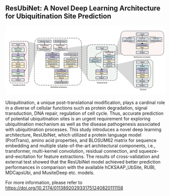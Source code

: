 ## ResUbiNet: A Novel Deep Learning Architecture for Ubiquitination Site Prediction

<div align="center">
  <img src="https://github.com/Tuan-Space/ResUbiNet/blob/main/graphic_abstract.png">
</div>

  Ubiquitination, a unique post-translational modification, plays a cardinal role in a diverse of cellular functions such as protein degradation, signal transduction, DNA repair, regulation of cell cycle. Thus, accurate prediction of potential ubiquitination sites is an urgent requirement for exploring ubiquitination mechanism as well as the disease pathogenesis associated with ubiquitination processes. This study introduces a novel deep learning architecture, ResUbiNet, which utilized a protein language model (ProtTrans), amino acid properties, and BLOSUM62 matrix for sequence embedding and multiple state-of-the-art architectural components, i.e., transformer, multi-kernel convolution, residual connection, and squeeze-and-excitation for feature extractions. The results of cross-validation and external test showed that the ResUbiNet model achieved better prediction performances in comparison with the available hCKSAAP_UbSite, RUBI, MDCapsUbi, and MusiteDeep etc. models.

For more information, please refer to https://doi.org/10.2174/0113892029331751240820111158
